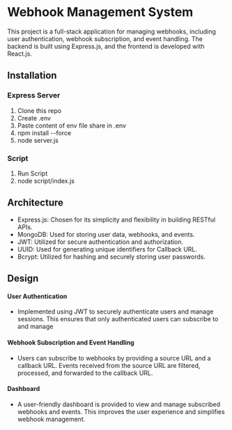 # Webhook Management System

This project is a full-stack application for managing webhooks, including user authentication, webhook subscription, and event handling. The backend is built using Express.js, and the frontend is developed with React.js.

## Installation

### Express Server

1. Clone this repo
2. Create .env
3. Paste content of env file share in .env
4. npm install --force
5. node server.js

### Script

1. Run Script
2. node script/index.js

## Architecture

- Express.js: Chosen for its simplicity and flexibility in building RESTful APIs.
- MongoDB: Used for storing user data, webhooks, and events.
- JWT: Utilized for secure authentication and authorization.
- UUID: Used for generating unique identifiers for Callback URL.
- Bcrypt: Utilized for hashing and securely storing user passwords.

## Design

#### User Authentication

- Implemented using JWT to securely authenticate users and manage sessions. This ensures that only authenticated users can subscribe to and manage

#### Webhook Subscription and Event Handling

- Users can subscribe to webhooks by providing a source URL and a callback URL. Events received from the source URL are filtered, processed, and forwarded to the callback URL.

#### Dashboard

- A user-friendly dashboard is provided to view and manage subscribed webhooks and events. This improves the user experience and simplifies webhook management.
